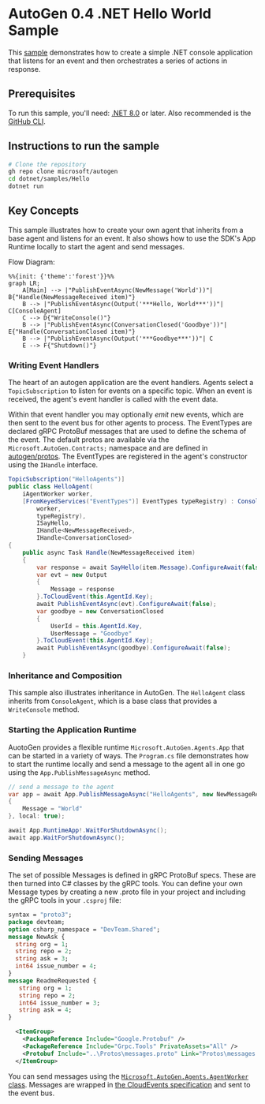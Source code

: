 # AutoGen 0.4 .NET Hello World Sample

This [sample](Program.cs) demonstrates how to create a simple .NET console application that listens for an event and then orchestrates a series of actions in response.

## Prerequisites

To run this sample, you'll need: [.NET 8.0](https://dotnet.microsoft.com/en-us/) or later.
Also recommended is the [GitHub CLI](https://cli.github.com/).

## Instructions to run the sample

```bash
# Clone the repository
gh repo clone microsoft/autogen
cd dotnet/samples/Hello
dotnet run
```

## Key Concepts

This sample illustrates how to create your own agent that inherits from a base agent and listens for an event. It also shows how to use the SDK's App Runtime locally to start the agent and send messages.

Flow Diagram:

```mermaid
%%{init: {'theme':'forest'}}%%
graph LR;
    A[Main] --> |"PublishEventAsync(NewMessage('World'))"| B{"Handle(NewMessageReceived item)"}
    B --> |"PublishEventAsync(Output('***Hello, World***'))"| C[ConsoleAgent]
    C --> D{"WriteConsole()"}
    B --> |"PublishEventAsync(ConversationClosed('Goodbye'))"| E{"Handle(ConversationClosed item)"}
    B --> |"PublishEventAsync(Output('***Goodbye***'))"| C
    E --> F{"Shutdown()"}

```

### Writing Event Handlers

The heart of an autogen application are the event handlers. Agents select a ```TopicSubscription``` to listen for events on a specific topic. When an event is received, the agent's event handler is called with the event data.

Within that event handler you may optionally *emit* new events, which are then sent to the event bus for other agents to process. The EventTypes are declared gRPC ProtoBuf messages that are used to define the schema of the event.  The default protos are available via the ```Microsoft.AutoGen.Contracts;``` namespace and are defined in [autogen/protos](/autogen/protos). The EventTypes are registered in the agent's constructor using the ```IHandle``` interface.

```csharp
TopicSubscription("HelloAgents")]
public class HelloAgent(
    iAgentWorker worker,
    [FromKeyedServices("EventTypes")] EventTypes typeRegistry) : ConsoleAgent(
        worker,
        typeRegistry),
        ISayHello,
        IHandle<NewMessageReceived>,
        IHandle<ConversationClosed>
{
    public async Task Handle(NewMessageReceived item)
    {
        var response = await SayHello(item.Message).ConfigureAwait(false);
        var evt = new Output
        {
            Message = response
        }.ToCloudEvent(this.AgentId.Key);
        await PublishEventAsync(evt).ConfigureAwait(false);
        var goodbye = new ConversationClosed
        {
            UserId = this.AgentId.Key,
            UserMessage = "Goodbye"
        }.ToCloudEvent(this.AgentId.Key);
        await PublishEventAsync(goodbye).ConfigureAwait(false);
    }
```

### Inheritance and Composition

This sample also illustrates inheritance in AutoGen. The `HelloAgent` class inherits from `ConsoleAgent`, which is a base class that provides a `WriteConsole` method.

### Starting the Application Runtime

AuotoGen provides a flexible runtime ```Microsoft.AutoGen.Agents.App``` that can be started in a variety of ways. The `Program.cs` file demonstrates how to start the runtime locally and send a message to the agent all in one go using the ```App.PublishMessageAsync``` method.

```csharp
// send a message to the agent
var app = await App.PublishMessageAsync("HelloAgents", new NewMessageReceived
{
    Message = "World"
}, local: true);

await App.RuntimeApp!.WaitForShutdownAsync();
await app.WaitForShutdownAsync();
```

### Sending Messages

The set of possible Messages is defined in gRPC ProtoBuf specs. These are then turned into C# classes by the gRPC tools. You can define your own Message types by creating a new .proto file in your project and including the gRPC tools in your ```.csproj``` file:

```proto
syntax = "proto3";
package devteam;
option csharp_namespace = "DevTeam.Shared";
message NewAsk {
  string org = 1;
  string repo = 2;
  string ask = 3;
  int64 issue_number = 4;
}
message ReadmeRequested {
   string org = 1;
   string repo = 2;
   int64 issue_number = 3;
   string ask = 4;
}
```

```xml
  <ItemGroup>
    <PackageReference Include="Google.Protobuf" />
    <PackageReference Include="Grpc.Tools" PrivateAssets="All" />
    <Protobuf Include="..\Protos\messages.proto" Link="Protos\messages.proto" />
  </ItemGroup>
```

You can send messages using the [```Microsoft.AutoGen.Agents.AgentWorker``` class](autogen/dotnet/src/Microsoft.AutoGen/Agents/AgentWorker.cs). Messages are wrapped in [the CloudEvents specification](https://cloudevents.io) and sent to the event bus.
